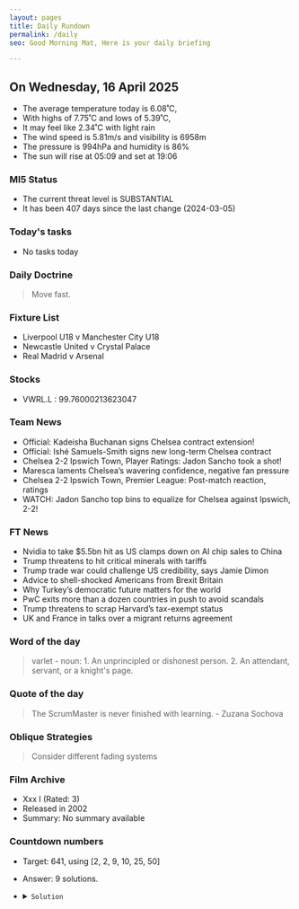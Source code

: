 ```yaml
---
layout: pages
title: Daily Rundown
permalink: /daily
seo: Good Morning Mat, Here is your daily briefing

---
```


<!-- weather_marker starts -->
## On Wednesday, 16 April 2025

- The average temperature today is 6.08˚C,
- With highs of 7.75˚C and lows of 5.39˚C,
- It may feel like 2.34˚C with light rain
- The wind speed is 5.81m/s and visibility is 6958m
- The pressure is 994hPa and humidity is 86%
- The sun will rise at 05:09 and set at 19:06

<!-- weather_marker ends -->

### MI5 Status
<!-- threat_marker starts -->
- The current threat level is <span class="highlighter">SUBSTANTIAL</span>
- It has been 407 days since the last change (2024-03-05)

<!-- threat_marker ends -->

### Today's tasks
<!-- task_marker starts -->
- No tasks today
<!-- task_marker ends -->

### Daily Doctrine
<!-- doctrine_marker starts -->
> Move fast.
<!-- doctrine_marker ends -->

### Fixture List

<!-- fixture_marker starts -->
- Liverpool U18 v Manchester City U18
- Newcastle United v Crystal Palace
- Real Madrid v Arsenal
<!-- fixture_marker ends -->


### Stocks

<!-- stocks_marker starts -->

- VWRL.L : 99.76000213623047 

<!-- stocks_marker ends -->


### Team News
<!-- news_marker starts -->

 - Official: Kadeisha Buchanan signs Chelsea contract extension!
 - Official: Ishé Samuels-Smith signs new long-term Chelsea contract
 - Chelsea 2-2 Ipswich Town, Player Ratings: Jadon Sancho took a shot!
 - Maresca laments Chelsea’s wavering confidence, negative fan pressure
 - Chelsea 2-2 Ipswich Town, Premier League: Post-match reaction, ratings
 - WATCH: Jadon Sancho top bins to equalize for Chelsea against Ipswich, 2-2!

<!-- news_marker ends -->

### FT News

<!-- ftnews_marker starts -->

 - Nvidia to take $5.5bn hit as US clamps down on AI chip sales to China
 - Trump threatens to hit critical minerals with tariffs
 - Trump trade war could challenge US credibility, says Jamie Dimon
 - Advice to shell-shocked Americans from Brexit Britain
 - Why Turkey’s democratic future matters for the world
 - PwC exits more than a dozen countries in push to avoid scandals
 - Trump threatens to scrap Harvard’s tax-exempt status
 - UK and France in talks over a migrant returns agreement

<!-- ftnews_marker ends -->

### Word of the day

<!-- word_marker starts -->

 > varlet - noun: 1. An unprincipled or dishonest person. 2. An attendant, servant, or a knight's page.

<!-- word_marker ends -->


### Quote of the day
<!-- quote_marker starts -->

> The ScrumMaster is never finished with learning. - Zuzana Sochova

<!-- quote_marker ends -->

### Oblique Strategies
<!-- eno_marker starts -->
> Consider different fading systems

<!-- eno_marker ends -->

### Film Archive

<!-- film_marker starts -->
- Xxx I (Rated: 3)
- Released in 2002
- Summary: No summary available
<!-- film_marker ends -->

### Countdown numbers
<!-- game_marker starts -->

- Target: 641, using [2, 2, 9, 10, 25, 50]
- Answer: 9 solutions.

- <details><summary><code>Solution</code></summary>

  Solution: ( 25 - 10 - 2 ) x 50 - 9

   </details>

<!-- game_marker ends -->
